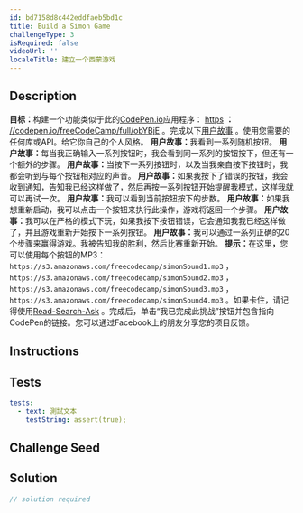 ```yaml
---
id: bd7158d8c442eddfaeb5bd1c
title: Build a Simon Game
challengeType: 3
isRequired: false
videoUrl: ''
localeTitle: 建立一个西蒙游戏
---
```


## Description
<section id="description"> <strong>目标：</strong>构建一个功能类似于此的<a href="https://codepen.io" target="_blank">CodePen.io</a>应用程序： <a href="https://codepen.io/Em-Ant/full/QbRyqq/" target="_blank">https</a> <strong>：</strong> <a href="https://codepen.io" target="_blank">//codepen.io/freeCodeCamp/full/obYBjE</a> 。完成以下<a href="https://en.wikipedia.org/wiki/User_story" target="_blank">用户故事</a> 。使用您需要的任何库或API。给它你自己的个人风格。 <strong>用户故事：</strong>我看到一系列随机按钮。 <strong>用户故事：</strong>每当我正确输入一系列按钮时，我会看到同一系列的按钮按下，但还有一个额外的步骤。 <strong>用户故事：</strong>当按下一系列按钮时，以及当我亲自按下按钮时，我都会听到与每个按钮相对应的声音。 <strong>用户故事：</strong>如果我按下了错误的按钮，我会收到通知，告知我已经这样做了，然后再按一系列按钮开始提醒我模式，这样我就可以再试一次。 <strong>用户故事：</strong>我可以看到当前按钮按下的步数。 <strong>用户故事：</strong>如果我想重新启动，我可以点击一个按钮来执行此操作，游戏将返回一个步骤。 <strong>用户故事：</strong>我可以在严格的模式下玩，如果我按下按钮错误，它会通知我我已经这样做了，并且游戏重新开始按下一系列按钮。 <strong>用户故事：</strong>我可以通过一系列正确的20个步骤来赢得游戏。我被告知我的胜利，然后比赛重新开始。 <strong>提示：</strong>在这里<strong>，</strong>您可以使用每个按钮的MP3： <code>https://s3.amazonaws.com/freecodecamp/simonSound1.mp3</code> ， <code>https://s3.amazonaws.com/freecodecamp/simonSound2.mp3</code> ， <code>https://s3.amazonaws.com/freecodecamp/simonSound3.mp3</code> ， <code>https://s3.amazonaws.com/freecodecamp/simonSound4.mp3</code> 。如果卡住，请记得使用<a href="http://forum.freecodecamp.org/t/how-to-get-help-when-you-are-stuck/19514" target="_blank">Read-Search-Ask</a> 。完成后，单击“我已完成此挑战”按钮并包含指向CodePen的链接。您可以通过Facebook上的朋友分享您的项目反馈。 </section>

## Instructions
<section id="instructions">
</section>

## Tests
<section id='tests'>

```yml
tests:
  - text: 測試文本
    testString: assert(true);

```

</section>

## Challenge Seed
<section id='challengeSeed'>

</section>

## Solution
<section id='solution'>

```js
// solution required
```
</section>
